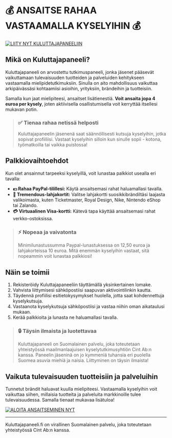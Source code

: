 # 💰 ANSAITSE RAHAA VASTAAMALLA KYSELYIHIN 💰

[![LIITY NYT KULUTTAJAPANEELIIN](https://img.shields.io/badge/REKISTER%C3%96IDY%20NYT-Ansaitse%20jopa%204%E2%82%AC%20per%20kysely-2980b9?style=for-the-badge)](https://go.adt231.net/t/t?a=1494304945&as=1860056955&t=2&tk=1)

## Mikä on Kuluttajapaneeli?

Kuluttajapaneeli on arvostettu tutkimuspaneeli, jonka jäsenet pääsevät vaikuttamaan tulevaisuuden tuotteiden ja palveluiden kehitykseen vastaamalla mielipidetutkimuksiin. Sinulla on aito mahdollisuus vaikuttaa arkipäivässäsi kohtaamiisi asioihin, yrityksiin, brändeihin ja tuotteisiin.

Samalla kun jaat mielipiteesi, ansaitset lisätienestiä. **Voit ansaita jopa 4 euroa per kysely**, joten aktiivisella osallistumisella voit kerryttää itsellesi mukavan potin.

> ### ✅ Tienaa rahaa netissä helposti
> 
> Kuluttajapaneelin jäsenenä saat säännöllisesti kutsuja kyselyihin, jotka sopivat profiiliisi. Vastaat kyselyihin silloin kun sinulle sopii - kotona, työmatkoilla tai vaikka puistossa!

## Palkkiovaihtoehdot

Kun olet ansainnut tarpeeksi kyselyillä, voit lunastaa palkkiot usealla eri tavalla:

* **💵 Rahaa PayPal-tilillesi:** Käytä ansaitsemasi rahat haluamallasi tavalla.
* **🎁 Tremendous-lahjakortit:** Valitse lahjakortti suosikkibrändiltäsi laajasta valikoimasta, kuten Ticketmaster, Royal Design, Nike, Nintendo eShop tai Zalando.
* **💳 Virtuaalinen Visa-kortti:** Kätevä tapa käyttää ansaitsemasi rahat verkko-ostoksissa.

> ### ⚡ Nopeaa ja vaivatonta
> 
> Minimilunastussumma Paypal-lunastuksessa on 12,50 euroa ja lahjakorteissa 10 euroa. Mitä enemmän kyselyihin vastaat, sitä nopeammin voit lunastaa palkkiosi!

## Näin se toimii

1. Rekisteröidy Kuluttajapaneeliin täyttämällä yksinkertainen lomake.
2. Vahvista liittymisesi sähköpostiisi saapuvan aktivointilinkin kautta.
3. Täydennä profiilisi esitietokysymykset huolella, jotta saat kohdennettuja kyselykutsuja.
4. Vastaanota kyselykutsuja sähköpostiisi ja vastaa niihin oman aikataulusi mukaan.
5. Kerää palkkioita ja lunasta ne haluamallasi tavalla.

> ### 🔒 Täysin ilmaista ja luotettavaa
> 
> Kuluttajapaneeli on Suomalainen palvelu, joka toteutetaan yhteistyössä maailmanlaajuisen kyselytutkimusyhtiön Cint Ab:n kanssa. Paneelin jäseninä on jo kymmeniä tuhansia eri puolella Suomea asuvia miehiä ja naisia. Liittyminen on täysin ilmaista!

## Vaikuta tulevaisuuden tuotteisiin ja palveluihin

Tunnetut brändit haluavat kuulla mielipiteesi. Vastaamalla kyselyihin voit vaikuttaa siihen, millaisia tuotteita ja palveluita markkinoille tulee tulevaisuudessa. Samalla tienaat mukavaa lisätuloa!

[![ALOITA ANSAITSEMINEN NYT](https://img.shields.io/badge/REKISTER%C3%96IDY%20T%C3%84ST%C3%84-Liity%20tuhansien%20suomalaisten%20joukkoon-2980b9?style=for-the-badge)](https://go.adt231.net/t/t?a=1494304945&as=1860056955&t=2&tk=1)

---

Kuluttajapaneeli.fi on virallinen Suomalainen palvelu, joka toteutetaan yhteistyössä Cint Ab:n kanssa.
